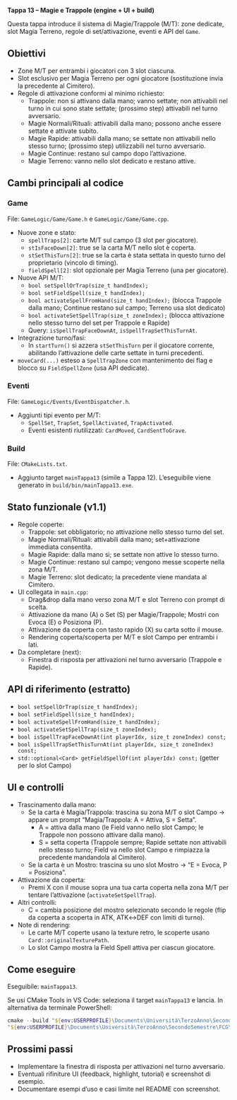 **Tappa 13 – Magie e Trappole (engine + UI + build)**

Questa tappa introduce il sistema di Magie/Trappole (M/T): zone dedicate, slot Magia Terreno, regole di set/attivazione, eventi e API del `Game`.

## Obiettivi
- Zone M/T per entrambi i giocatori con 3 slot ciascuna.
- Slot esclusivo per Magia Terreno per ogni giocatore (sostituzione invia la precedente al Cimitero).
- Regole di attivazione conformi al minimo richiesto:
	- Trappole: non si attivano dalla mano; vanno settate; non attivabili nel turno in cui sono state settate; (prossimo step) attivabili nel turno avversario.
	- Magie Normali/Rituali: attivabili dalla mano; possono anche essere settate e attivate subito.
	- Magie Rapide: attivabili dalla mano; se settate non attivabili nello stesso turno; (prossimo step) utilizzabili nel turno avversario.
	- Magie Continue: restano sul campo dopo l’attivazione.
	- Magie Terreno: vanno nello slot dedicato e restano attive.

## Cambi principali al codice

### Game
File: `GameLogic/Game/Game.h` e `GameLogic/Game/Game.cpp`.

- Nuove zone e stato:
	- `spellTraps[2]`: carte M/T sul campo (3 slot per giocatore).
	- `stIsFaceDown[2]`: true se la carta M/T nello slot è coperta.
	- `stSetThisTurn[2]`: true se la carta è stata settata in questo turno del proprietario (vincolo di timing).
	- `fieldSpell[2]`: slot opzionale per Magia Terreno (una per giocatore).
- Nuove API M/T:
	- `bool setSpellOrTrap(size_t handIndex);`
	- `bool setFieldSpell(size_t handIndex);`
	- `bool activateSpellFromHand(size_t handIndex);` (blocca Trappole dalla mano; Continue restano sul campo; Terreno usa slot dedicato)
	- `bool activateSetSpellTrap(size_t zoneIndex);` (blocca attivazione nello stesso turno del set per Trappole e Rapide)
	- Query: `isSpellTrapFaceDownAt`, `isSpellTrapSetThisTurnAt`.
- Integrazione turno/fasi:
	- In `startTurn()` si azzera `stSetThisTurn` per il giocatore corrente, abilitando l’attivazione delle carte settate in turni precedenti.
- `moveCard(...)` esteso a `SpellTrapZone` con mantenimento dei flag e blocco su `FieldSpellZone` (usa API dedicate).

### Eventi
File: `GameLogic/Events/EventDispatcher.h`.

- Aggiunti tipi evento per M/T:
	- `SpellSet`, `TrapSet`, `SpellActivated`, `TrapActivated`.
	- Eventi esistenti riutilizzati: `CardMoved`, `CardSentToGrave`.

### Build
File: `CMakeLists.txt`.

- Aggiunto target `mainTappa13` (simile a Tappa 12). L’eseguibile viene generato in `build/bin/mainTappa13.exe`.

## Stato funzionale (v1.1)
- Regole coperte:
	- Trappole: set obbligatorio; no attivazione nello stesso turno del set.
	- Magie Normali/Rituali: attivabili dalla mano; set+attivazione immediata consentita.
	- Magie Rapide: dalla mano sì; se settate non attive lo stesso turno.
	- Magie Continue: restano sul campo; vengono messe scoperte nella zona M/T.
	- Magie Terreno: slot dedicato; la precedente viene mandata al Cimitero.
- UI collegata in `main.cpp`:
	- Drag&drop dalla mano verso zona M/T e slot Terreno con prompt di scelta.
	- Attivazione da mano (A) o Set (S) per Magie/Trappole; Mostri con Evoca (E) o Posiziona (P).
	- Attivazione da coperta con tasto rapido (X) su carta sotto il mouse.
	- Rendering coperta/scoperta per M/T e slot Campo per entrambi i lati.
- Da completare (next):
	- Finestra di risposta per attivazioni nel turno avversario (Trappole e Rapide).

## API di riferimento (estratto)
- `bool setSpellOrTrap(size_t handIndex);`
- `bool setFieldSpell(size_t handIndex);`
- `bool activateSpellFromHand(size_t handIndex);`
- `bool activateSetSpellTrap(size_t zoneIndex);`
 - `bool isSpellTrapFaceDownAt(int playerIdx, size_t zoneIndex) const;`
- `bool isSpellTrapSetThisTurnAt(int playerIdx, size_t zoneIndex) const;`
 - `std::optional<Card> getFieldSpellOf(int playerIdx) const;` (getter per lo slot Campo)

## UI e controlli
- Trascinamento dalla mano:
	- Se la carta è Magia/Trappola: trascina su zona M/T o slot Campo → appare un prompt “Magia/Trappola: A = Attiva, S = Setta”.
		- A = attiva dalla mano (le Field vanno nello slot Campo; le Trappole non possono attivare dalla mano).
		- S = setta coperta (Trappole sempre; Rapide settate non attivabili nello stesso turno; Field va nello slot Campo e rimpiazza la precedente mandandola al Cimitero).
	- Se la carta è un Mostro: trascina su uno slot Mostro → “E = Evoca, P = Posiziona”.
- Attivazione da coperta:
	- Premi X con il mouse sopra una tua carta coperta nella zona M/T per tentare l’attivazione (`activateSetSpellTrap`).
- Altri controlli:
	- C = cambia posizione del mostro selezionato secondo le regole (flip da coperta a scoper­ta in ATK, ATK↔DEF con limiti di turno).
- Note di rendering:
	- Le carte M/T coperte usano la texture retro, le scoperte usano `Card::originalTexturePath`.
	- Lo slot Campo mostra la Field Spell attiva per ciascun giocatore.

## Come eseguire
Eseguibile: `mainTappa13`.

Se usi CMake Tools in VS Code: seleziona il target `mainTappa13` e lancia. In alternativa da terminale PowerShell:

```powershell
cmake --build "${env:USERPROFILE}\Documents\Università\TerzoAnno\SecondoSemestre\FCG\Progetto\build" --config Release
"${env:USERPROFILE}\Documents\Università\TerzoAnno\SecondoSemestre\FCG\Progetto\build\bin\mainTappa13.exe"
```

## Prossimi passi
- Implementare la finestra di risposta per attivazioni nel turno avversario.
- Eventuali rifiniture UI (feedback, highlight, tutorial) e screenshot di esempio.
- Documentare esempi d’uso e casi limite nel README con screenshot.

